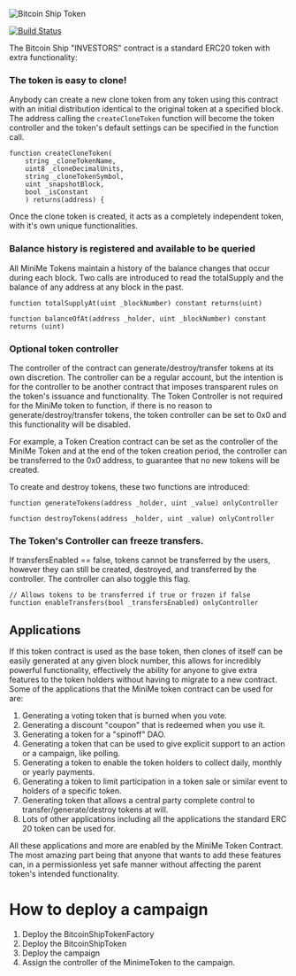 ![Bitcoin Ship Token](header.png)

[![Build Status](https://travis-ci.org/Giveth/minime.svg?branch=master)](https://travis-ci.org/Giveth/minime)

The Bitcoin Ship "INVESTORS" contract is a standard ERC20 token with extra functionality:

### The token is easy to clone!

Anybody can create a new clone token from any token using this contract with an initial distribution identical to the original token at a specified block. The address calling the `createCloneToken` function will become the token controller and the token's default settings can be specified in the function call.

    function createCloneToken(
        string _cloneTokenName,
        uint8 _cloneDecimalUnits,
        string _cloneTokenSymbol,
        uint _snapshotBlock,
        bool _isConstant
        ) returns(address) {

Once the clone token is created, it acts as a completely independent token, with it's own unique functionalities.

### Balance history is registered and available to be queried

All MiniMe Tokens maintain a history of the balance changes that occur during each block. Two calls are introduced to read the totalSupply and the balance of any address at any block in the past.

    function totalSupplyAt(uint _blockNumber) constant returns(uint)

    function balanceOfAt(address _holder, uint _blockNumber) constant returns (uint)

### Optional token controller

The controller of the contract can generate/destroy/transfer tokens at its own discretion. The controller can be a regular account, but the intention is for the controller to be another contract that imposes transparent rules on the token's issuance and functionality. The Token Controller is not required for the MiniMe token to function, if there is no reason to generate/destroy/transfer tokens, the token controller can be set to 0x0 and this functionality will be disabled.

For example, a Token Creation contract can be set as the controller of the MiniMe Token and at the end of the token creation period, the controller can be transferred to the 0x0 address, to guarantee that no new tokens will be created.

To create and destroy tokens, these two functions are introduced:

    function generateTokens(address _holder, uint _value) onlyController

    function destroyTokens(address _holder, uint _value) onlyController

### The Token's Controller can freeze transfers.

If transfersEnabled == false, tokens cannot be transferred by the users, however they can still be created, destroyed, and transferred by the controller. The controller can also toggle this flag.

    // Allows tokens to be transferred if true or frozen if false
    function enableTransfers(bool _transfersEnabled) onlyController


## Applications

If this token contract is used as the base token, then clones of itself can be easily generated at any given block number, this allows for incredibly powerful functionality, effectively the ability for anyone to give extra features to the token holders without having to migrate to a new contract. Some of the applications that the MiniMe token contract can be used for are:

1. Generating a voting token that is burned when you vote.
2. Generating a discount "coupon" that is redeemed when you use it.
3. Generating a token for a "spinoff" DAO.
4. Generating a token that can be used to give explicit support to an action or a campaign, like polling.
5. Generating a token to enable the token holders to collect daily, monthly or yearly payments.
6. Generating a token to limit participation in a token sale or similar event to holders of a specific token.
7. Generating token that allows a central party complete control to transfer/generate/destroy tokens at will.
8. Lots of other applications including all the applications the standard ERC 20 token can be used for.

All these applications and more are enabled by the MiniMe Token Contract. The most amazing part being that anyone that wants to add these features can, in a permissionless yet safe manner without affecting the parent token's intended functionality.

# How to deploy a campaign

1. Deploy the BitcoinShipTokenFactory
2. Deploy the BitcoinShipToken
3. Deploy the campaign
4. Assign the controller of the MinimeToken to the campaign.


